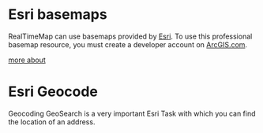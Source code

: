 # Esri basemaps

RealTimeMap can use basemaps provided by [Esri](https://www.esri.com/en-us/home). To use this professional basemap resource, you must create a developer account on [ArcGIS.com](https://www.arcgis.com/index.html).

[more about](https://github.com/ichim/LeafletForBlazor-NuGet/tree/main/Esri%20Leaflet/basemap)

# Esri Geocode

Geocoding GeoSearch is a very important Esri Task with which you can find the location of an address.
